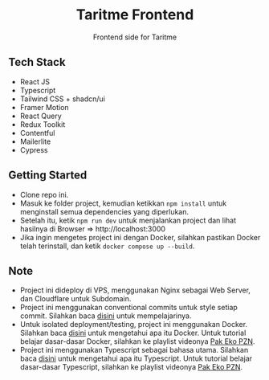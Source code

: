 <div align="center">
  <h1>Taritme Frontend</h1>
  <p>Frontend side for Taritme</p>
</div>

## Tech Stack

- React JS
- Typescript
- Tailwind CSS + shadcn/ui
- Framer Motion
- React Query
- Redux Toolkit
- Contentful
- Mailerlite
- Cypress

## Getting Started

- Clone repo ini.
- Masuk ke folder project, kemudian ketikkan `npm install` untuk menginstall semua dependencies yang diperlukan.
- Setelah itu, ketik `npm run dev` untuk menjalankan project dan lihat hasilnya di Browser => http://localhost:3000
- Jika ingin mengetes project ini dengan Docker, silahkan pastikan Docker telah terinstall, dan ketik `docker compose up --build`.

## Note

- Project ini dideploy di VPS, menggunakan Nginx sebagai Web Server, dan Cloudflare untuk Subdomain.
- Project ini menggunakan conventional commits untuk style setiap commit. Silahkan baca [disini](https://www.conventionalcommits.org/en/v1.0.0/) untuk mempelajarinya.
- Untuk isolated deployment/testing, project ini menggunakan Docker. Silahkan baca [disini](https://www.docker.com/) untuk mengetahui apa itu Docker. Untuk tutorial belajar dasar-dasar Docker, silahkan ke playlist videonya [Pak Eko PZN](https://www.youtube.com/watch?v=3_yxVjV88Zk).
- Project ini menggunakan Typescript sebagai bahasa utama. Silahkan baca [disini](https://www.typescriptlang.org/) untuk mengetahui apa itu Typescript. Untuk tutorial belajar dasar-dasar Typescript, silahkan ke playlist videonya [Pak Eko PZN](https://www.youtube.com/watch?v=C_C64faSO4c).
